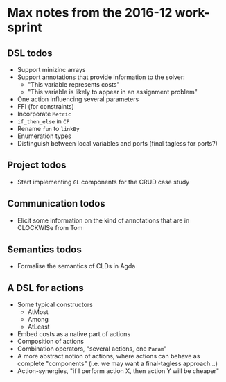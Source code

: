 # Max notes from the 2016-12 work-sprint

## DSL todos
* Support minizinc arrays
* Support annotations that provide information to the solver:
  * "This variable represents costs"
  * "This variable is likely to appear in an assignment problem"
* One action influencing several parameters
* FFI (for constraints)
* Incorporate `Metric`
* `if_then_else` in `CP`
* Rename `fun` to `linkBy`
* Enumeration types
* Distinguish between local variables and ports (final tagless for ports?)
 
## Project todos
* Start implementing `GL` components for the CRUD case study

## Communication todos
* Elicit some information on the kind of annotations that are in CLOCKWISe from Tom

## Semantics todos
* Formalise the semantics of CLDs in Agda

## A DSL for actions
* Some typical constructors
  * AtMost
  * Among
  * AtLeast
* Embed costs as a native part of actions
* Composition of actions
* Combination operators, "several actions, one `Param`"
* A more abstract notion of actions, where actions can behave
  as complete "components" (i.e. we may want a final-tagless approach...)
* Action-synergies, "if I perform action X, then action Y will be cheaper"
